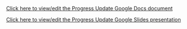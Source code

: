 [Click here to view/edit the Progress Update Google Docs document](https://docs.google.com/document/d/17uYLU9llUpygM_sklvaQggq54WJXtPekbLac1wq-mUE/edit?usp=sharing)

[Click here to view/edit the Progress Update Google Slides presentation](https://docs.google.com/presentation/d/1JK7Cdo2xFBhka-o3UDs5KvkUnw7MPdRC/edit?usp=sharing&ouid=115444415578250540673&rtpof=true&sd=true)
